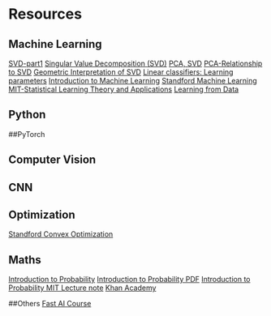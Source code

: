 # Resources

## Machine Learning
[SVD-part1](https://www.youtube.com/watch?v=yA66KsFqUAE) 
[Singular Value Decomposition (SVD)](https://www.youtube.com/watch?v=rYz83XPxiZo)
[PCA, SVD](https://www.youtube.com/watch?v=F-nfsSq42ow)
[PCA-Relationship to SVD](https://www.youtube.com/watch?v=DQ_BkPHIl-g)
[Geometric Interpretation of SVD](https://www.youtube.com/watch?v=LDYGTpSDlhI)
[Linear classifiers: Learning parameters](https://www.youtube.com/watch?v=slbDMIHnT2c&list=PLaXDtXvwY-oDvedS3f4HW0b4KxqpJ_imw&index=21)
[Introduction to Machine Learning](https://www.kamperh.com/data414/)
[Standford Machine Learning](https://www.youtube.com/watch?v=jGwO_UgTS7I&list=PLoROMvodv4rMiGQp3WXShtMGgzqpfVfbU&index=1)
[MIT-Statistical Learning Theory and Applications](https://www.youtube.com/watch?v=6AWZS4Ho2Z8&list=PLyGKBDfnk-iDj3FBd0Avr_dLbrU8VG73O)
[Learning from Data](https://work.caltech.edu/telecourse)

## Python

##PyTorch

## Computer Vision 

## CNN


## Optimization
[Standford Convex Optimization](https://web.stanford.edu/~boyd/cvxbook/)


## Maths
[Introduction to Probability](https://learning.edx.org/course/course-v1:HarvardX+STAT110x+2T2021/home)
[Introduction to Probability PDF](https://math.dartmouth.edu/~prob/prob/prob.pdf)
[Introduction to Probability MIT Lecture note](https://www.vfu.bg/en/e-Learning/Math--Bertsekas_Tsitsiklis_Introduction_to_probability.pdf)
[Khan Academy](https://www.khanacademy.org/math)

##Others
[Fast AI Course](https://course.fast.ai/videos/?lesson=1)


